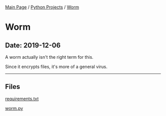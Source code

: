 [Main Page](/) / [Python Projects](/python) / [Worm](/python/2019-11-01_validation)

# Worm

## Date: 2019-12-06

A worm actually isn't the right term for this.

Since it encrypts files, it's more of a general virus.

-----

## Files

[requirements.txt](requirements.txt)

[worm.py](worm.py)